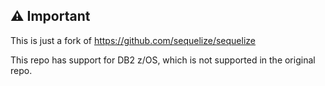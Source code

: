 ## :warning: Important

This is just a fork of https://github.com/sequelize/sequelize

This repo has support for DB2 z/OS, which is not supported in the original repo.

